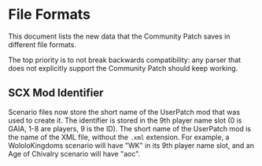 # File Formats
This document lists the new data that the Community Patch saves in different file formats.

The top priority is to not break backwards compatibility: any parser that does not explicitly support the Community Patch should keep working.

## SCX Mod Identifier
Scenario files now store the short name of the UserPatch mod that was used to create it. The identifier is stored in the 9th player name slot (0 is GAIA, 1-8 are players, 9 is the ID). The short name of the UserPatch mod is the name of the XML file, without the `.xml` extension. For example, a WololoKingdoms scenario will have "WK" in its 9th player name slot, and an Age of Chivalry scenario will have "aoc".
